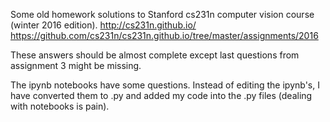 Some old homework solutions to Stanford cs231n computer vision course
(winter 2016 edition).
http://cs231n.github.io/
https://github.com/cs231n/cs231n.github.io/tree/master/assignments/2016

These answers should be almost complete except last questions from assignment 3 might be missing.

The ipynb notebooks have some questions.
Instead of editing the ipynb's,
I have converted them to .py and added my code into the .py files
(dealing with notebooks is pain).
